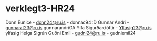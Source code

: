 # verklegt3-HR24

Donn Eunice - 	donn24@ru.is -	 donnac94 :D 
Gunnar Andri - 	gunnarat23@ru.is	 gunnarandriGA
Ylfa Sigurðardóttir - Ylfasig23@ru.is	ylfasig
Helga Sigrún
Guðni Emil - gudni24@ru.is - gudniemil24 	


